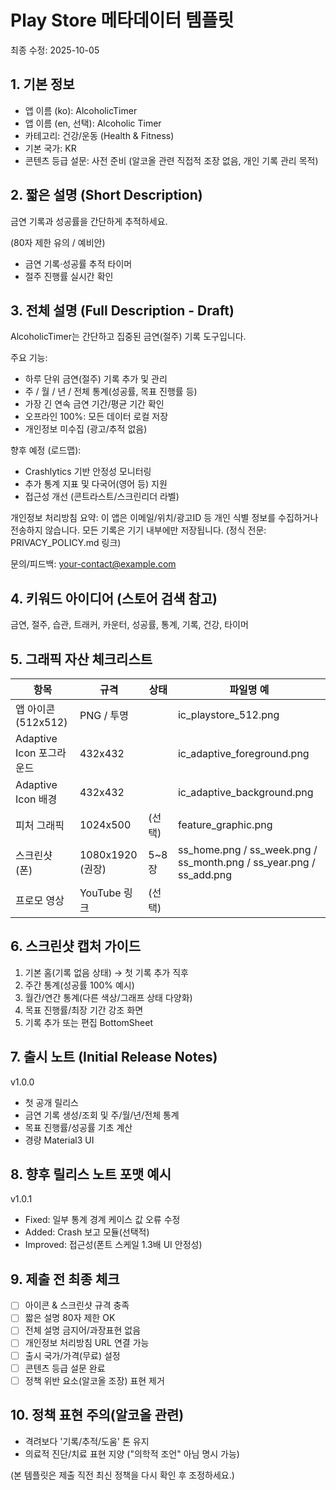 # Play Store 메타데이터 템플릿

최종 수정: 2025-10-05

## 1. 기본 정보
- 앱 이름 (ko): AlcoholicTimer
- 앱 이름 (en, 선택): Alcoholic Timer
- 카테고리: 건강/운동 (Health & Fitness)
- 기본 국가: KR
- 콘텐츠 등급 설문: 사전 준비 (알코올 관련 직접적 조장 없음, 개인 기록 관리 목적)

## 2. 짧은 설명 (Short Description)
금연 기록과 성공률을 간단하게 추적하세요.

(80자 제한 유의 / 예비안)
- 금연 기록·성공률 추적 타이머
- 절주 진행률 실시간 확인

## 3. 전체 설명 (Full Description - Draft)
AlcoholicTimer는 간단하고 집중된 금연(절주) 기록 도구입니다.

주요 기능:
- 하루 단위 금연(절주) 기록 추가 및 관리
- 주 / 월 / 년 / 전체 통계(성공률, 목표 진행률 등)
- 가장 긴 연속 금연 기간/평균 기간 확인
- 오프라인 100%: 모든 데이터 로컬 저장
- 개인정보 미수집 (광고/추적 없음)

향후 예정 (로드맵):
- Crashlytics 기반 안정성 모니터링
- 추가 통계 지표 및 다국어(영어 등) 지원
- 접근성 개선 (콘트라스트/스크린리더 라벨)

개인정보 처리방침 요약:
이 앱은 이메일/위치/광고ID 등 개인 식별 정보를 수집하거나 전송하지 않습니다. 모든 기록은 기기 내부에만 저장됩니다. (정식 전문: PRIVACY_POLICY.md 링크)

문의/피드백: your-contact@example.com

## 4. 키워드 아이디어 (스토어 검색 참고)
금연, 절주, 습관, 트래커, 카운터, 성공률, 통계, 기록, 건강, 타이머

## 5. 그래픽 자산 체크리스트
| 항목 | 규격 | 상태 | 파일명 예 |
|------|------|------|-----------|
| 앱 아이콘 (512x512) | PNG / 투명 |  | ic_playstore_512.png |
| Adaptive Icon 포그라운드 | 432x432 |  | ic_adaptive_foreground.png |
| Adaptive Icon 배경 | 432x432 |  | ic_adaptive_background.png |
| 피처 그래픽 | 1024x500 | (선택) | feature_graphic.png |
| 스크린샷 (폰) | 1080x1920 (권장) | 5~8장 | ss_home.png / ss_week.png / ss_month.png / ss_year.png / ss_add.png |
| 프로모 영상 | YouTube 링크 | (선택) |  |

## 6. 스크린샷 캡처 가이드
1) 기본 홈(기록 없음 상태) → 첫 기록 추가 직후
2) 주간 통계(성공률 100% 예시)
3) 월간/연간 통계(다른 색상/그래프 상태 다양화)
4) 목표 진행률/최장 기간 강조 화면
5) 기록 추가 또는 편집 BottomSheet

## 7. 출시 노트 (Initial Release Notes)
v1.0.0
- 첫 공개 릴리스
- 금연 기록 생성/조회 및 주/월/년/전체 통계
- 목표 진행률/성공률 기초 계산
- 경량 Material3 UI

## 8. 향후 릴리스 노트 포맷 예시
v1.0.1
- Fixed: 일부 통계 경계 케이스 값 오류 수정
- Added: Crash 보고 모듈(선택적)
- Improved: 접근성(폰트 스케일 1.3배 UI 안정성)

## 9. 제출 전 최종 체크
- [ ] 아이콘 & 스크린샷 규격 충족
- [ ] 짧은 설명 80자 제한 OK
- [ ] 전체 설명 금지어/과장표현 없음
- [ ] 개인정보 처리방침 URL 연결 가능
- [ ] 출시 국가/가격(무료) 설정
- [ ] 콘텐츠 등급 설문 완료
- [ ] 정책 위반 요소(알코올 조장) 표현 제거

## 10. 정책 표현 주의(알코올 관련)
- 격려보다 '기록/추적/도움' 톤 유지
- 의료적 진단/치료 표현 지양 ("의학적 조언" 아님 명시 가능)

(본 템플릿은 제출 직전 최신 정책을 다시 확인 후 조정하세요.)

